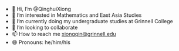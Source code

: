- 👋 Hi, I’m @QinghuiXiong
- 👀 I’m interested in Mathematics and East Asia Studies
- 🌱 I’m currently doing my undergraduate studies at Grinnell College
- 💞️ I’m looking to collaborate
- 📫 How to reach me xiongqin@grinnell.edu
- 😄 Pronouns: he/him/his
  

<!---
QinghuiXiong/QinghuiXiong is a ✨ special ✨ repository because its `README.md` (this file) appears on your GitHub profile.
You can click the Preview link to take a look at your changes.
--->
